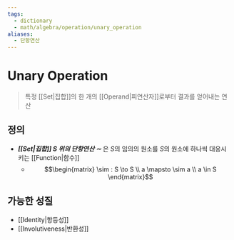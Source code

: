 ```yaml
---
tags:
  - dictionary
  - math/algebra/operation/unary_operation
aliases:
  - 단항연산
---
```

# Unary Operation
> 특정 [[Set|집합]]의 한 개의 [[Operand|피연산자]]로부터 결과를 얻어내는 연산
## 정의
+ ***[[Set|집합]] $S$ 위의 단항연산 $\sim$*** 은 $S$의 임의의 원소를 $S$의 원소에 하나씩 대응시키는 [[Function|함수]] 
	+ $$\begin{matrix}
\sim : S  \to S \\
a \mapsto \sim a \\
a \in S
	\end{matrix}$$
## 가능한 성질
+ [[Identity|항등성]]
+ [[Involutiveness|반환성]]